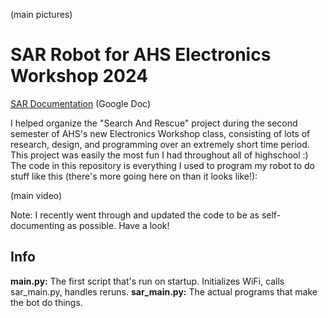 (main pictures)

# SAR Robot for AHS Electronics Workshop 2024

[SAR Documentation](https://docs.google.com/document/d/18LBs0AmaSnT2yeP5mM6TQh5jgIuw7PlEmnaEUqvHnw0/edit?usp=sharing) (Google Doc)

I helped organize the "Search And Rescue" project during the
second semester of AHS's new Electronics Workshop class, consisting of
lots of research, design, and programming over an extremely short time period. This
project was easily the most fun I had throughout all of highschool :) The code in
this repository is everything I used to program my robot to do stuff like this
(there's more going here on than it looks like!):

(main video)

Note: I recently went through and updated the code to be as self-documenting as
possible. Have a look!

## Info

**main.py:** The first script that's run on startup. Initializes WiFi, calls
sar_main.py, handles reruns.
**sar_main.py:** The actual programs that make the bot do things.
